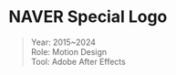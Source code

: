 # NAVER Special Logo

> Year: 2015~2024<br>
Role: Motion Design<br>
Tool: Adobe After Effects<br>
<br>



